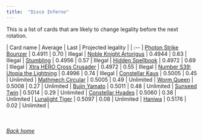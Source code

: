 ```yaml
---
title:  "Disco Inferno"
---
```


This is a list of cards that are likely to change legality before the next rotation.

| Card name | Average | Last | Projected legality |
| :-- |
[Photon Strike Bounzer](https://db.ygoprodeck.com/card/?search=Photon%20Strike%20Bounzer) | 0.4911 | 0.70 | Illegal |
[Noble Knight Artorigus](https://db.ygoprodeck.com/card/?search=Noble%20Knight%20Artorigus) | 0.4944 | 0.63 | Illegal |
[Stumbling](https://db.ygoprodeck.com/card/?search=Stumbling) | 0.4956 | 0.57 | Illegal |
[Hidden Spellbook](https://db.ygoprodeck.com/card/?search=Hidden%20Spellbook) | 0.4972 | 0.69 | Illegal |
[Xtra HERO Cross Crusader](https://db.ygoprodeck.com/card/?search=Xtra%20HERO%20Cross%20Crusader) | 0.4972 | 0.55 | Illegal |
[Number S39: Utopia the Lightning](https://db.ygoprodeck.com/card/?search=Number%20S39:%20Utopia%20the%20Lightning) | 0.4996 | 0.74 | Illegal |
[Constellar Kaus](https://db.ygoprodeck.com/card/?search=Constellar%20Kaus) | 0.5005 | 0.45 | Unlimited |
[Mathmech Circular](https://db.ygoprodeck.com/card/?search=Mathmech%20Circular) | 0.5005 | 0.49 | Unlimited |
[Worm Queen](https://db.ygoprodeck.com/card/?search=Worm%20Queen) | 0.5008 | 0.27 | Unlimited |
[Bujin Yamato](https://db.ygoprodeck.com/card/?search=Bujin%20Yamato) | 0.5011 | 0.48 | Unlimited |
[Sunseed Twin](https://db.ygoprodeck.com/card/?search=Sunseed%20Twin) | 0.5014 | 0.29 | Unlimited |
[Constellar Hyades](https://db.ygoprodeck.com/card/?search=Constellar%20Hyades) | 0.5060 | 0.38 | Unlimited |
[Lunalight Tiger](https://db.ygoprodeck.com/card/?search=Lunalight%20Tiger) | 0.5097 | 0.08 | Unlimited |
[Haniwa](https://db.ygoprodeck.com/card/?search=Haniwa) | 0.5176 | 0.02 | Unlimited |

<br>

###### [Back home](index)